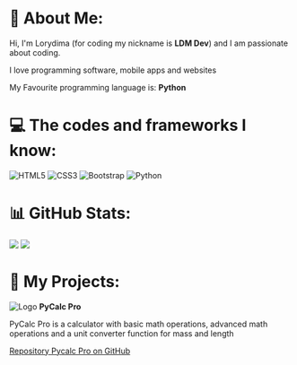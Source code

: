 # 💫 About Me:
Hi, I'm Lorydima (for coding my nickname is **LDM Dev**) and I am passionate about coding.

I love programming software, mobile apps and websites

My Favourite programming language is: **Python**

# 💻 The codes and frameworks I know:
![HTML5](https://img.shields.io/badge/html5-%23E34F26.svg?style=for-the-badge&logo=html5&logoColor=white) ![CSS3](https://img.shields.io/badge/css3-%231572B6.svg?style=for-the-badge&logo=css3&logoColor=white) ![Bootstrap](https://img.shields.io/badge/bootstrap-%238511FA.svg?style=for-the-badge&logo=bootstrap&logoColor=white) ![Python](https://img.shields.io/badge/python-3670A0?style=for-the-badge&logo=python&logoColor=ffdd54)

# 📊 GitHub Stats:
![](https://github-readme-stats.vercel.app/api?username=Lorydima&theme=dark&hide_border=false&include_all_commits=true&count_private=false)
![](https://github-readme-streak-stats.herokuapp.com/?user=Lorydima&theme=dark&hide_border=false)<br/>


# 📁 My Projects:
![Logo](https://github.com/user-attachments/assets/9905f510-c6a7-43ab-8a0b-8a0167b898f0) **PyCalc Pro**

PyCalc Pro is a calculator with basic math operations, advanced math operations and a unit converter function for mass and length 

<a href="https://github.com/Lorydima/PyCalcPro">Repository Pycalc Pro on GitHub</a>
